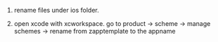 1. rename files under ios folder.

2. open xcode with xcworkspace.
go to product -> scheme -> manage schemes -> rename from zapptemplate to the appname